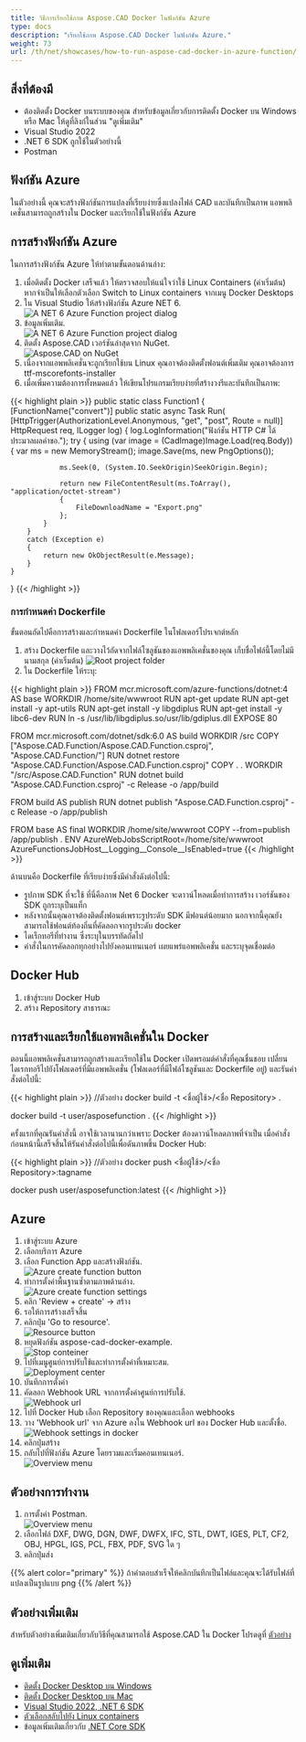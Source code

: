 ```yaml
---
title: วิธีการเรียกใช้ภาพ Aspose.CAD Docker ในฟังก์ชัน Azure
type: docs
description: "เรียกใช้ภาพ Aspose.CAD Docker ในฟังก์ชัน Azure."
weight: 73
url: /th/net/showcases/how-to-run-aspose-cad-docker-in-azure-function/
---
```


## สิ่งที่ต้องมี
- ต้องติดตั้ง Docker บนระบบของคุณ สำหรับข้อมูลเกี่ยวกับการติดตั้ง Docker บน Windows หรือ Mac ให้ดูที่ลิงก์ในส่วน "ดูเพิ่มเติม"
- Visual Studio 2022
- .NET 6 SDK ถูกใช้ในตัวอย่างนี้
- Postman

## ฟังก์ชัน Azure

ในตัวอย่างนี้ คุณจะสร้างฟังก์ชันการแปลงที่เรียบง่ายซึ่งแปลงไฟล์ CAD และบันทึกเป็นภาพ แอพพลิเคชั่นสามารถถูกสร้างใน Docker และเรียกใช้ในฟังก์ชัน Azure

## การสร้างฟังก์ชัน Azure

ในการสร้างฟังก์ชัน Azure ให้ทำตามขั้นตอนด้านล่าง:
1. เมื่อติดตั้ง Docker เสร็จแล้ว ให้ตรวจสอบให้แน่ใจว่าใช้ Linux Containers (ค่าเริ่มต้น) หากจำเป็นให้เลือกตัวเลือก Switch to Linux containers จากเมนู Docker Desktops
1. ใน Visual Studio ให้สร้างฟังก์ชัน Azure NET 6.<br>
![A NET 6 Azure Function project dialog](/cad/_assets/showcases/azure/Create-project.png)<br>
1. ข้อมูลเพิ่มเติม.<br>
![A NET 6 Azure Function project dialog](/cad/_assets/showcases/azure/Additional-information.png)<br>
1. ติดตั้ง Aspose.CAD เวอร์ชันล่าสุดจาก NuGet.<br>
![Aspose.CAD on NuGet](/cad/_assets/showcases/azure/NuGet.png)<br>
1. เนื่องจากแอพพลิเคชั่นจะถูกเรียกใช้บน Linux คุณอาจต้องติดตั้งฟอนต์เพิ่มเติม คุณอาจต้องการ ttf-mscorefonts-installer
1. เมื่อเพิ่มความต้องการทั้งหมดแล้ว ให้เขียนโปรแกรมเรียบง่ายที่สร้างวงรีและบันทึกเป็นภาพ:<br>

{{< highlight plain >}}
public static class Function1
{
    [FunctionName("convert")]
    public static async Task<IActionResult> Run(
        [HttpTrigger(AuthorizationLevel.Anonymous, "get", "post", Route = null)] HttpRequest req,
        ILogger log)
    {
        log.LogInformation("ฟังก์ชัน HTTP C# ได้ประมวลผลคำขอ.");
        try
        {
            using (var image = (CadImage)Image.Load(req.Body))
            {
                var ms = new MemoryStream();
                image.Save(ms, new PngOptions());

                ms.Seek(0, (System.IO.SeekOrigin)SeekOrigin.Begin);

                return new FileContentResult(ms.ToArray(), "application/octet-stream")
                {
                    FileDownloadName = "Export.png"
                };
            }
        }
        catch (Exception e)
        {
            return new OkObjectResult(e.Message);
        }
    }
}
{{< /highlight >}}

### การกำหนดค่า Dockerfile

ขั้นตอนถัดไปคือการสร้างและกำหนดค่า Dockerfile ในโฟลเดอร์โปรเจกต์หลัก

1. สร้าง Dockerfile และวางไว้ถัดจากไฟล์โซลูชันของแอพพลิเคชั่นของคุณ เก็บชื่อไฟล์นี้โดยไม่มีนามสกุล (ค่าเริ่มต้น)
![Root project folder](/cad/_assets/showcases/azure/root-folder.png)<br>
1. ใน Dockerfile ให้ระบุ:


{{< highlight plain >}}
FROM mcr.microsoft.com/azure-functions/dotnet:4 AS base
WORKDIR /home/site/wwwroot
RUN apt-get update
RUN apt-get install -y apt-utils
RUN apt-get install -y libgdiplus
RUN apt-get install -y libc6-dev 
RUN ln -s /usr/lib/libgdiplus.so/usr/lib/gdiplus.dll
EXPOSE 80

FROM mcr.microsoft.com/dotnet/sdk:6.0 AS build
WORKDIR /src
COPY ["Aspose.CAD.Function/Aspose.CAD.Function.csproj", "Aspose.CAD.Function/"]
RUN dotnet restore "Aspose.CAD.Function/Aspose.CAD.Function.csproj"
COPY . .
WORKDIR "/src/Aspose.CAD.Function"
RUN dotnet build "Aspose.CAD.Function.csproj" -c Release -o /app/build

FROM build AS publish
RUN dotnet publish "Aspose.CAD.Function.csproj" -c Release -o /app/publish

FROM base AS final
WORKDIR /home/site/wwwroot
COPY --from=publish /app/publish .
ENV AzureWebJobsScriptRoot=/home/site/wwwroot \
    AzureFunctionsJobHost__Logging__Console__IsEnabled=true
{{< /highlight >}}

ด้านบนคือ Dockerfile ที่เรียบง่ายซึ่งมีคำสั่งดังต่อไปนี้:

- รูปภาพ SDK ที่จะใช้ ที่นี่คือภาพ Net 6 Docker จะดาวน์โหลดเมื่อทำการสร้าง เวอร์ชันของ SDK ถูกระบุเป็นแท็ก
- หลังจากนั้นคุณอาจต้องติดตั้งฟอนต์เพราะรูประดับ SDK มีฟอนต์น้อยมาก นอกจากนี้คุณยังสามารถใช้ฟอนต์ท้องถิ่นที่คัดลอกจากรูประดับ docker
- ไดเร็กทอรีที่ทำงาน ซึ่งระบุในบรรทัดถัดไป
- คำสั่งในการคัดลอกทุกอย่างไปยังคอนเทนเนอร์ เผยแพร่แอพพลิเคชั่น และระบุจุดเชื่อมต่อ

## Docker Hub
1. เข้าสู่ระบบ Docker Hub
1. สร้าง Repository สาธารณะ

## การสร้างและเรียกใช้แอพพลิเคชั่นใน Docker

ตอนนี้แอพพลิเคชั่นสามารถถูกสร้างและเรียกใช้ใน Docker เปิดพรอมต์คำสั่งที่คุณชื่นชอบ เปลี่ยนไดเรกทอรีไปยังโฟลเดอร์ที่มีแอพพลิเคชั่น (โฟลเดอร์ที่มีไฟล์โซลูชันและ Dockerfile อยู่) และรันคำสั่งต่อไปนี้:

{{< highlight plain >}}
//ตัวอย่าง
docker build -t <ชื่อผู้ใช้>/<ชื่อ Repository> .

docker build -t user/asposefunction .
{{< /highlight >}}

ครั้งแรกที่คุณรันคำสั่งนี้ อาจใช้เวลานานกว่าเพราะ Docker ต้องดาวน์โหลดภาพที่จำเป็น เมื่อคำสั่งก่อนหน้านี้เสร็จสิ้นให้รันคำสั่งต่อไปนี้เพื่อดันภาพขึ้น Docker Hub:
 
{{< highlight plain >}}
//ตัวอย่าง
docker push <ชื่อผู้ใช้>/<ชื่อ Repository>:tagname

docker push user/asposefunction:latest
{{< /highlight >}}

## Azure

1. เข้าสู่ระบบ Azure
1. เลือกบริการ Azure
1. เลือก Function App และสร้างฟังก์ชัน.<br>
![Azure create function button](/cad/_assets/showcases/azure/create-function.png)<br>
1. ทำการตั้งค่าพื้นฐานซ้ำตามภาพด้านล่าง.<br>
![Azure create function settings](/cad/_assets/showcases/azure/create-function-setting.png)<br>
1. คลิก 'Review + create' -> สร้าง
1. รอให้การสร้างเสร็จสิ้น
1. คลิกปุ่ม 'Go to resource'.<br>
![Resource button](/cad/_assets/showcases/azure/go-to-resource.png)<br>
1. หยุดฟังก์ชัน aspose-cad-docker-example.<br>
![Stop conteiner](/cad/_assets/showcases/azure/stop-container.png)<br>
1. ไปที่เมนูศูนย์การปรับใช้และทำการตั้งค่าที่เหมาะสม.<br>
![Deployment center](/cad/_assets/showcases/azure/deployment-center.png)<br>
1. บันทึกการตั้งค่า
1. คัดลอก Webhook URL จากการตั้งค่าศูนย์การปรับใช้.<br>
![Webhook url](/cad/_assets/showcases/azure/webhook-url.png)<br>
1. ไปที่ Docker Hub เลือก Repository ของคุณและเลือก webhooks
1. วาง 'Webhook url' จาก Azure ลงใน Webhook url ของ Docker Hub และตั้งชื่อ.<br>
![Webhook settings in docker](/cad/_assets/showcases/azure/webhook.png)<br>
1. คลิกปุ่มสร้าง
1. กลับไปที่ฟังก์ชัน Azure โดยรวมและเริ่มคอนเทนเนอร์.<br>
![Overview menu](/cad/_assets/showcases/azure/overview.png)<br>

## ตัวอย่างการทำงาน

1. การตั้งค่า Postman.<br>
![Overview menu](/cad/_assets/showcases/azure/postman-settings.png)<br>
1. เลือกไฟล์ DXF, DWG, DGN, DWF, DWFX, IFC, STL, DWT, IGES, PLT, CF2, OBJ, HPGL, IGS, PCL, FBX, PDF, SVG ใด ๆ
1. คลิกปุ่มส่ง

{{% alert color="primary" %}} 
ถ้าคำตอบสำเร็จให้คลิกบันทึกเป็นไฟล์และคุณจะได้รับไฟล์ที่แปลงเป็นรูปแบบ png
{{% /alert %}}

## ตัวอย่างเพิ่มเติม

สำหรับตัวอย่างเพิ่มเติมเกี่ยวกับวิธีที่คุณสามารถใช้ Aspose.CAD ใน Docker โปรดดูที่ [ตัวอย่าง](https://github.com/aspose-cad/Aspose.CAD-Documentation)


## ดูเพิ่มเติม

- [ติดตั้ง Docker Desktop บน Windows](https://docs.docker.com/docker-for-windows/install/)
- [ติดตั้ง Docker Desktop บน Mac](https://docs.docker.com/docker-for-mac/install/)
- [Visual Studio 2022, .NET 6 SDK](https://docs.microsoft.com/en-us/dotnet/core/install/windows?tabs=net60#dependencies)
- [ตัวเลือกสลับไปยัง Linux containers](https://docs.docker.com/docker-for-windows/#switch-between-windows-and-linux-containers)
- ข้อมูลเพิ่มเติมเกี่ยวกับ [.NET Core SDK](https://hub.docker.com/_/microsoft-dotnet-sdk)
